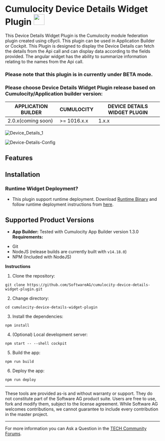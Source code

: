 # Cumulocity Device Details Widget Plugin [<img width="35" src="https://user-images.githubusercontent.com/67993842/97668428-f360cc80-1aa7-11eb-8801-da578bda4334.png"/>](https://github.com/SoftwareAG/cumulocity-device-details-widget-plugin/releases/download/1.0.0-beta/device-details-runtime-widget-1.0.0-beta.zip)

This Device Details Widget Plugin is the Cumulocity module federation plugin created using c8ycli. This plugin can be used in Application Builder or Cockpit. This Plugin is designed to display the Device Details can fetch the details from the Api call  and can display data according to the fields provided. The angular widget has the ability to summarize  information relating to the names from the Api call.

### Please note that this plugin is in currently under BETA mode.

### Please choose Device Details Widget Plugin release based on Cumulocity/Application builder version:

|APPLICATION BUILDER | CUMULOCITY  | DEVICE DETAILS WIDGET PLUGIN  |
|--------------------|-------------|-------------------------------|
| 2.0.x(coming soon) | >= 1016.x.x | 1.x.x                         |  


![Device_Details_1](https://user-images.githubusercontent.com/99970126/181510210-2e16463e-0c57-4048-b458-4253a1c913ec.PNG)

![Device-Details-Config](https://user-images.githubusercontent.com/99970126/188394087-58a3da72-1ae3-4812-8aef-a6afe3a64c9a.png)


## Features

## Installation

### Runtime Widget Deployment?

 - This plugin support runtime deployment. Download  [Runtime Binary](https://github.com/SoftwareAG/cumulocity-device-details-widget-plugin/releases/download/1.0.0-beta/device-details-runtime-widget-1.0.0-beta.zip)  and follow runtime deployment instructions from  [here](https://github.com/SoftwareAG/cumulocity-runtime-widget-loader).

## Supported Product Versions

-  **App Builder:**  Tested with Cumulocity App Builder version 1.3.0
**Requirements:**
* Git
* NodeJS (release builds are currently built with `v14.18.0`)
* NPM (Included with NodeJS)

**Instructions**
1. Clone the repository: 
```
git clone https://github.com/SoftwareAG/cumulocity-device-details-widget-plugin.git
```
2. Change directory: 
```
cd cumulocity-device-details-widget-plugin
```
3. Install the dependencies: 
```
npm install
```
4. (Optional) Local development server: 
```
npm start -- --shell cockpit
```
5. Build the app: 
```
npm run build
```
6. Deploy the app: 
```
npm run deploy
```


------------------------------

These tools are provided as-is and without warranty or support. They do not constitute part of the Software AG product suite. Users are free to use, fork and modify them, subject to the license agreement. While Software AG welcomes contributions, we cannot guarantee to include every contribution in the master project.
_____________________
For more information you can Ask a Question in the [TECH Community Forums](https://tech.forums.softwareag.com/tag/Cumulocity-IoT).

